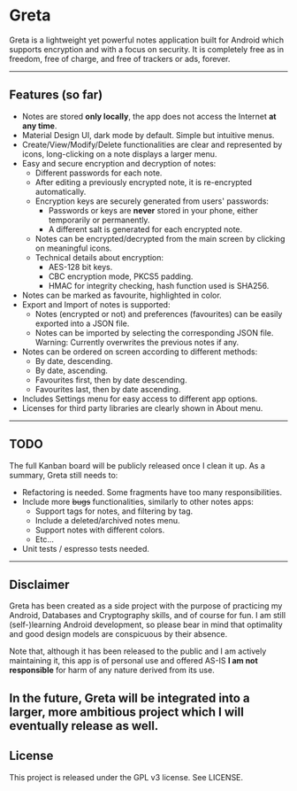 # Greta

Greta is a lightweight yet powerful notes application built for Android which supports encryption and with a focus on security.
It is completely free as in freedom, free of charge, and free of trackers or ads, forever.

--------------------
## Features (so far)
* Notes are stored **only locally**, the app does not access the Internet **at any time**.
* Material Design UI, dark mode by default. Simple but intuitive menus.
* Create/View/Modify/Delete functionalities are clear and represented by icons, long-clicking on a note displays a larger menu.
* Easy and secure encryption and decryption of notes:
    * Different passwords for each note.
    * After editing a previously encrypted note, it is re-encrypted automatically.
    * Encryption keys are securely generated from users' passwords:
        * Passwords or keys are **never** stored in your phone, either temporarily or permanently.
        * A different salt is generated for each encrypted note.
    * Notes can be encrypted/decrypted from the main screen by clicking on meaningful icons.
    * Technical details about encryption:
        * AES-128 bit keys.
        * CBC encryption mode, PKCS5 padding.
        * HMAC for integrity checking, hash function used is SHA256.
* Notes can be marked as favourite, highlighted in color.
* Export and Import of notes is supported:
    * Notes (encrypted or not) and preferences (favourites) can be easily exported into a JSON file.
    * Notes can be imported by selecting the corresponding JSON file. Warning: Currently overwrites the previous notes if any.
* Notes can be ordered on screen according to different methods:
    * By date, descending.
    * By date, ascending.
    * Favourites first, then by date descending.
    * Favourites last, then by date ascending.
* Includes Settings menu for easy access to different app options.
* Licenses for third party libraries are clearly shown in About menu.

--------------------
## TODO
The full Kanban board will be publicly released once I clean it up. As a summary, Greta still needs to:
* Refactoring is needed. Some fragments have too many responsibilities.
* Include more ~~bugs~~ functionalities, similarly to other notes apps:
    * Support tags for notes, and filtering by tag.
    * Include a deleted/archived notes menu.
    * Support notes with different colors.
    * Etc...
* Unit tests / espresso tests needed.
------------------------
## Disclaimer
Greta has been created as a side project with the purpose of practicing my Android, Databases and Cryptography skills, and of course for fun.
I am still (self-)learning Android development, so please bear in mind that optimality and good design models are conspicuous by their absence.

Note that, although it has been released to the public and I am actively maintaining it, this app is of personal use and offered AS-IS
 **I am not responsible** for harm of any nature derived from its use.

In the future, Greta will be integrated into a larger, more ambitious project which I will eventually release as well.
-------------------------
## License
This project is released under the GPL v3 license. See LICENSE.